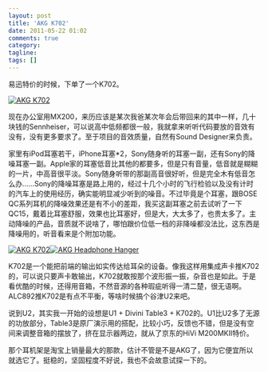 ```yaml
---
layout: post
title: 'AKG K702'
date: 2011-05-22 01:02
comments: true
category:
tagline:
tags: []
---
```


易迅特价的时候，下单了一个K702。

[![AKG K702](https://dn-qingpei-image.qbox.me/in_post/MG_6242_thumb.jpg)](https://dn-qingpei-image.qbox.me/in_post/MG_6242.jpg)

现在办公室用MX200，来历应该是某次我爸某次年会后带回来的其中一样，几十块钱的Sennheiser，可以说高中低频都很一般，我就拿来听听代码要放的音效有没有，没有更多要求了。至于项目的音效质量，自然有Sound Designer来负责。

家里有iPod耳塞若干，iPhone耳塞*2，Sony随身听的耳塞一副，还有Sony的降噪耳塞一副。Apple家的耳塞低音比其他的都要多，但是只有音量，低音就是糊糊的一片，中高音很平淡。Sony随身听带的那副高音很好听，但是完全木有低音怎么办……Sony的降噪耳塞是路上用的，经过十几个小时的飞行检验以及没有计时的汽车上的使用经历，确实能明显减少听到的噪音。不过毕竟是个耳塞，跟BOSE QC系列耳机的降噪效果还是有不小的差距，我买这副耳塞之前去试听了一下QC15，戴着比耳塞舒服，效果也比耳塞好，但是大，大太多了，也贵太多了。主动降噪的产品，音质就不说啥了，哪怕跟价位低一档的非降噪都没法比，这东西是降噪用的，听音看来是个附加功能。

[![AKG K702](https://dn-qingpei-image.qbox.me/in_post/MG_6246_thumb.jpg)](https://dn-qingpei-image.qbox.me/in_post/MG_6246.jpg)[![AKG Headphone Hanger](https://dn-qingpei-image.qbox.me/in_post/MG_6244_thumb.jpg)](https://dn-qingpei-image.qbox.me/in_post/MG_6244.jpg)

K702是一个能把前端的输出如实传达给耳朵的设备。像我这样用集成声卡推K702的，可以说只要声卡敢输出，K702就敢按那个波形振一振，杂音也是如此。于是看优酷的时候，还得用音箱，不然音源的各种瑕疵听得一清二楚，很无语啊。ALC892推K702是有点不平衡，等啥时候搞个谷津U2来吧。

说到U2，其实我一开始的设想是U1 + Divini Table3 + K702的。U1比U2多了无源的功放部分，Table3是原厂演示用的搭配，比较小巧，反馈也不错，但是没有空间来调整音箱的摆放了，挤在显示器两边，就从了京东的HiVi M200MKII特价。

那个耳机架是淘宝上销量最大的那款，估计不管是不是AKG了，因为它便宜所以就选它了。挺稳的，坚固程度不好说，我也不会故意试探一下的。
